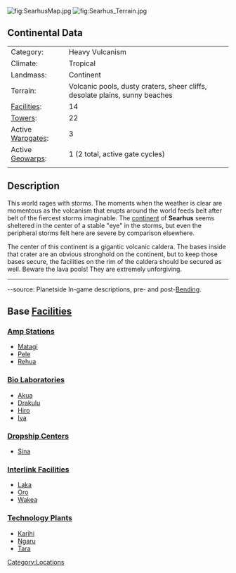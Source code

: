 ![](SearhusMap.jpg "fig:SearhusMap.jpg")
![](Searhus_Terrain.jpg "fig:Searhus_Terrain.jpg")

## Continental Data

|                                          |                                                                             |
|------------------------------------------|-----------------------------------------------------------------------------|
| Category:                                | Heavy Vulcanism                                                             |
| Climate:                                 | Tropical                                                                    |
| Landmass:                                | Continent                                                                   |
| Terrain:                                 | Volcanic pools, dusty craters, sheer cliffs, desolate plains, sunny beaches |
| [Facilities](Facilities "wikilink"):     | 14                                                                          |
| [Towers](Tower "wikilink"):              | 22                                                                          |
| Active [Warpgates](Warpgate "wikilink"): | 3                                                                           |
| Active [Geowarps](Geowarp "wikilink"):   | 1 (2 total, active gate cycles)                                             |
|                                          |                                                                             |

## Description

This world rages with storms. The moments when the weather is clear are
momentous as the volcanism that erupts around the world feeds belt after
belt of the fiercest storms imaginable. The
[continent](continent "wikilink") of **Searhus** seems sheltered in the
center of a stable "eye" in the storms, but even the peripheral storms
felt here are severe by comparison elsewhere.

The center of this continent is a gigantic volcanic caldera. The bases
inside that crater are an obvious stronghold on the continent, but to
keep those bases secure, the facilities on the rim of the caldera should
be secured as well. Beware the lava pools! They are extremely
unforgiving.

------------------------------------------------------------------------

--source: Planetside In-game descriptions, pre- and
post-[Bending](Bending "wikilink").

## Base [Facilities](Facilities "wikilink")

### [Amp Stations](Amp_Station "wikilink")

-   [Matagi](Matagi "wikilink")
-   [Pele](Pele "wikilink")
-   [Rehua](Rehua "wikilink")

### [Bio Laboratories](Bio_Laboratories "wikilink")

-   [Akua](Akua "wikilink")
-   [Drakulu](Drakulu "wikilink")
-   [Hiro](Hiro "wikilink")
-   [Iva](Iva "wikilink")

### [Dropship Centers](Dropship_Center "wikilink")

-   [Sina](Sina "wikilink")

### [Interlink Facilities](Interlink_Facilities "wikilink")

-   [Laka](Laka "wikilink")
-   [Oro](Oro "wikilink")
-   [Wakea](Wakea "wikilink")

### [Technology Plants](Technology_Plant "wikilink")

-   [Karihi](Karihi "wikilink")
-   [Ngaru](Ngaru "wikilink")
-   [Tara](Tara "wikilink")

[Category:Locations](Category:Locations "wikilink")